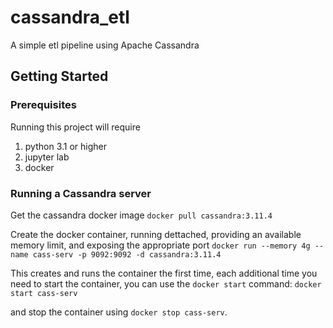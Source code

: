 # cassandra_etl

A simple etl pipeline using Apache Cassandra

## Getting Started

### Prerequisites

Running this project will require

1. python 3.1 or higher
1. jupyter lab
1. docker

### Running a Cassandra server

Get the cassandra docker image
`docker pull cassandra:3.11.4`

Create the docker container, running dettached, providing an available memory limit, and exposing the appropriate port
`docker run --memory 4g --name cass-serv -p 9092:9092 -d cassandra:3.11.4`

This creates and runs the container the first time, each additional time you need to start the container, you can use the `docker start` command:
`docker start cass-serv`

and stop the container using `docker stop cass-serv`.